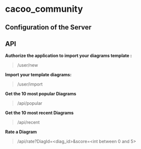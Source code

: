 # cacoo_community

## Configuration of the Server


## API

**Authorize the application to import your diagrams template :**

> /user/new


**Import your template diagrams:**

> /user/import


**Get the 10 most popular Diagrams**

> /api/popular


**Get the 10 most recent Diagrams**

> /api/recent


**Rate a Diagram**

> /api/rate?DiagId=<diag_id>&score=<int between 0 and 5>

